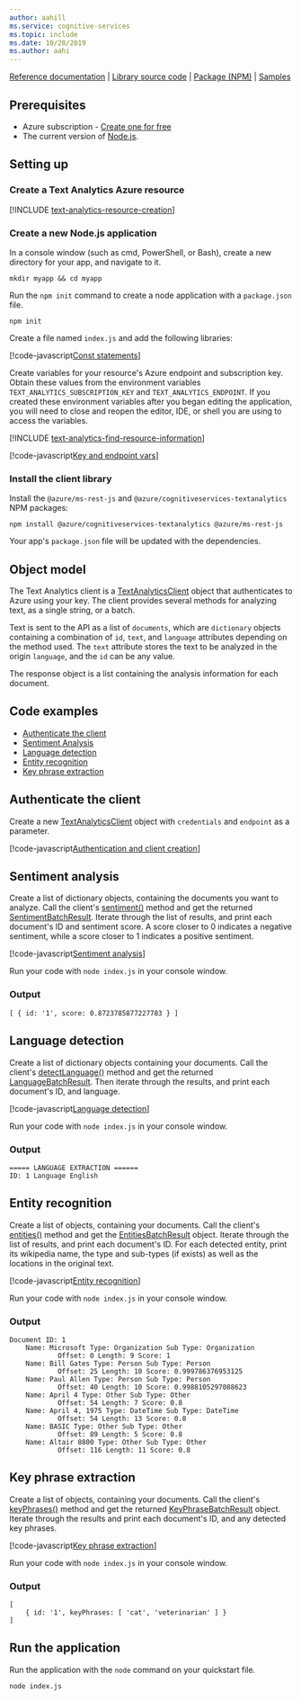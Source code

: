 ```yaml
---
author: aahill
ms.service: cognitive-services
ms.topic: include
ms.date: 10/28/2019
ms.author: aahi
---
```


<a name="HOLTop"></a>

[Reference documentation](https://docs.microsoft.com/javascript/api/azure-cognitiveservices-textanalytics) | [Library source code](https://github.com/Azure/azure-sdk-for-node/tree/master/lib/services/cognitiveServicesTextAnalytics) | [Package (NPM)](https://www.npmjs.com/package/azure-cognitiveservices-textanalytics) | [Samples](https://github.com/Azure-Samples/cognitive-services-node-sdk-samples/)

## Prerequisites

* Azure subscription - [Create one for free](https://azure.microsoft.com/free/)
* The current version of [Node.js](https://nodejs.org/).

## Setting up

### Create a Text Analytics Azure resource

[!INCLUDE [text-analytics-resource-creation](resource-creation.md)]

### Create a new Node.js application

In a console window (such as cmd, PowerShell, or Bash), create a new directory for your app, and navigate to it. 

```console
mkdir myapp && cd myapp
```

Run the `npm init` command to create a node application with a `package.json` file. 

```console
npm init
```

Create a file named `index.js` and add the following libraries:

[!code-javascript[Const statements](~/cognitive-services-node-sdk-samples/Samples/textAnalytics.js?name=constStatements)]

Create variables for your resource's Azure endpoint and subscription key. Obtain these values from the environment variables `TEXT_ANALYTICS_SUBSCRIPTION_KEY` and `TEXT_ANALYTICS_ENDPOINT`. If you created these environment variables after you began editing the application, you will need to close and reopen the editor, IDE, or shell you are using to access the variables.

[!INCLUDE [text-analytics-find-resource-information](../find-azure-resource-info.md)]

[!code-javascript[Key and endpoint vars](~/cognitive-services-node-sdk-samples/Samples/textAnalytics.js?name=keyVars)]

### Install the client library

Install the `@azure/ms-rest-js` and `@azure/cognitiveservices-textanalytics` NPM packages:

```console
npm install @azure/cognitiveservices-textanalytics @azure/ms-rest-js
```

Your app's `package.json` file will be updated with the dependencies.

## Object model

The Text Analytics client is a [TextAnalyticsClient](https://docs.microsoft.com/javascript/api/azure-cognitiveservices-textanalytics/textanalyticsclient?view=azure-node-latest) object that authenticates to Azure using your key. The client provides several methods for analyzing text, as a single string, or a batch.

Text is sent to the API as a list of `documents`, which are `dictionary` objects containing a combination of `id`, `text`, and `language` attributes depending on the method used. The `text` attribute stores the text to be analyzed in the origin `language`, and the `id` can be any value. 

The response object is a list containing the analysis information for each document. 

## Code examples

* [Authenticate the client](#authenticate-the-client)
* [Sentiment Analysis](#sentiment-analysis)
* [Language detection](#language-detection)
* [Entity recognition](#entity-recognition)
* [Key phrase extraction](#key-phrase-extraction)


## Authenticate the client

Create a new [TextAnalyticsClient](https://docs.microsoft.com/javascript/api/azure-cognitiveservices-textanalytics/textanalyticsclient?view=azure-node-latest) object with `credentials` and `endpoint` as a parameter.

[!code-javascript[Authentication and client creation](~/cognitive-services-node-sdk-samples/Samples/textAnalytics.js?name=authentication)]


## Sentiment analysis

Create a list of dictionary objects, containing the documents you want to analyze. Call the client's [sentiment()](https://docs.microsoft.com/javascript/api/azure-cognitiveservices-textanalytics/textanalyticsclient?view=azure-node-latest#sentiment-object-) method and get the returned [SentimentBatchResult](https://docs.microsoft.com/javascript/api/azure-cognitiveservices-textanalytics/sentimentbatchresult?view=azure-node-latest). Iterate through the list of results, and print each document's ID and sentiment score. A score closer to 0 indicates a negative sentiment, while a score closer to 1 indicates a positive sentiment.

[!code-javascript[Sentiment analysis](~/cognitive-services-node-sdk-samples/Samples/textAnalytics.js?name=sentimentAnalysis)]

Run your code with `node index.js` in your console window.

### Output

```console
[ { id: '1', score: 0.8723785877227783 } ]
```

## Language detection

Create a list of dictionary objects containing your documents. Call the client's [detectLanguage()](https://docs.microsoft.com/javascript/api/azure-cognitiveservices-textanalytics/textanalyticsclient?view=azure-node-latest#detectlanguage-object-) method and get the returned [LanguageBatchResult](https://docs.microsoft.com/en-us/javascript/api/azure-cognitiveservices-textanalytics/languagebatchresult?view=azure-node-latest). Then iterate through the results, and print each document's ID, and language.

[!code-javascript[Language detection](~/cognitive-services-node-sdk-samples/Samples/textAnalytics.js?name=languageDetection)]

Run your code with `node index.js` in your console window.

### Output

```console
===== LANGUAGE EXTRACTION ======
ID: 1 Language English
```

## Entity recognition

Create a list of objects, containing your documents. Call the client's [entities()](https://docs.microsoft.com/javascript/api/azure-cognitiveservices-textanalytics/textanalyticsclient?view=azure-node-latest#entities-object-) method and get the [EntitiesBatchResult](https://docs.microsoft.com/javascript/api/azure-cognitiveservices-textanalytics/entitiesbatchresult?view=azure-node-latest) object. Iterate through the list of results, and print each document's ID. For each detected entity, print its wikipedia name, the type and sub-types (if exists) as well as the locations in the original text.

[!code-javascript[Entity recognition](~/cognitive-services-node-sdk-samples/Samples/textAnalytics.js?name=entityRecognition)]

Run your code with `node index.js` in your console window.

### Output

```console
Document ID: 1
    Name: Microsoft Type: Organization Sub Type: Organization
            Offset: 0 Length: 9 Score: 1
    Name: Bill Gates Type: Person Sub Type: Person
            Offset: 25 Length: 10 Score: 0.999786376953125
    Name: Paul Allen Type: Person Sub Type: Person
            Offset: 40 Length: 10 Score: 0.9988105297088623
    Name: April 4 Type: Other Sub Type: Other
            Offset: 54 Length: 7 Score: 0.8
    Name: April 4, 1975 Type: DateTime Sub Type: DateTime
            Offset: 54 Length: 13 Score: 0.8
    Name: BASIC Type: Other Sub Type: Other
            Offset: 89 Length: 5 Score: 0.8
    Name: Altair 8800 Type: Other Sub Type: Other
            Offset: 116 Length: 11 Score: 0.8
```

## Key phrase extraction

Create a list of objects, containing your documents. Call the client's [keyPhrases()](https://docs.microsoft.com/javascript/api/azure-cognitiveservices-textanalytics/textanalyticsclient?view=azure-node-latest#keyphrases-object-) method and get the returned     [KeyPhraseBatchResult](https://docs.microsoft.com/javascript/api/azure-cognitiveservices-textanalytics/keyphrasebatchresult?view=azure-node-latest) object. Iterate through the results and print each document's ID, and any detected key phrases.

[!code-javascript[Key phrase extraction](~/cognitive-services-node-sdk-samples/Samples/textAnalytics.js?name=keyPhraseExtraction)]

Run your code with `node index.js` in your console window.

### Output

```console
[
    { id: '1', keyPhrases: [ 'cat', 'veterinarian' ] }
]
```

## Run the application

Run the application with the `node` command on your quickstart file.

```console
node index.js
```
